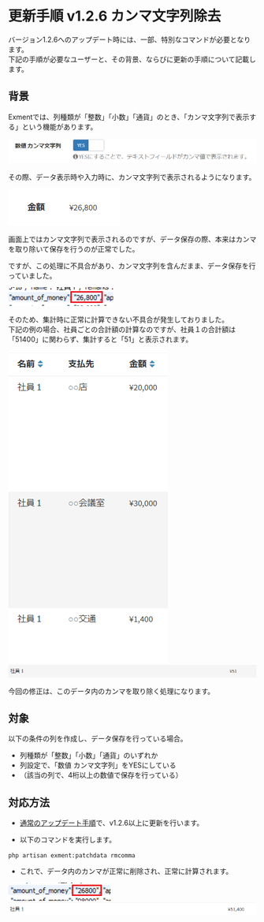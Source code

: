 # 更新手順 v1.2.6 カンマ文字列除去
バージョン1.2.6へのアップデート時には、一部、特別なコマンドが必要となります。  
下記の手順が必要なユーザーと、その背景、ならびに更新の手順について記載します。  

## 背景
Exmentでは、列種類が「整数」「小数」「通貨」のとき、「カンマ文字列で表示する」という機能があります。  

![バージョン更新](../img/update/v1_2_6_comma1.png)  

その際、データ表示時や入力時に、カンマ文字列で表示されるようになります。

![バージョン更新](../img/update/v1_2_6_comma2.png)  

画面上ではカンマ文字列で表示されるのですが、データ保存の際、本来はカンマを取り除いて保存を行うのが正常でした。  

ですが、この処理に不具合があり、カンマ文字列を含んだまま、データ保存を行っていました。  

![バージョン更新](../img/update/v1_2_6_comma3.png)    

そのため、集計時に正常に計算できない不具合が発生しておりました。  
下記の例の場合、社員ごとの合計額の計算なのですが、社員１の合計額は「51400」に関わらず、集計すると「51」と表示されます。  

![バージョン更新](../img/update/v1_2_6_comma4.png)    
![バージョン更新](../img/update/v1_2_6_comma5.png)    

今回の修正は、このデータ内のカンマを取り除く処理になります。

## 対象
以下の条件の列を作成し、データ保存を行っている場合。
- 列種類が「整数」「小数」「通貨」のいずれか
- 列設定で、「数値 カンマ文字列」をYESにしている
- （該当の列で、4桁以上の数値で保存を行っている）


## 対応方法
- [通常のアップデート手順](../update)で、v1.2.6以上に更新を行います。    

- 以下のコマンドを実行します。

~~~
php artisan exment:patchdata rmcomma
~~~

- これで、データ内のカンマが正常に削除され、正常に計算されます。  

![バージョン更新](../img/update/v1_2_6_comma6.png)    
![バージョン更新](../img/update/v1_2_6_comma7.png)    
